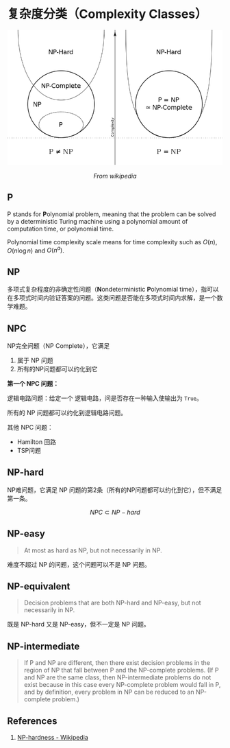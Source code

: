 # 复杂度分类（Complexity Classes）

 ![File:P np np-complete np-hard.svg](images/Comlexity-classes/800px-P_np_np-complete_np-hard.svg.png)

<center> <em>From wikipedia</em></center>

## P

P stands for **P**olynomial problem, meaning that the problem can be solved by a deterministic Turing machine using a polynomial amount of computation time, or polynomial time.

Polynomial time complexity scale means for time complexity such as
$O(n)$, $O(n\log{n})$ and $O(n^a)$.

## NP

多项式复杂程度的非确定性问题（**N**ondeterministic **P**olynomial time），指可以在多项式时间内验证答案的问题。这类问题是否能在多项式时间内求解，是一个数学难题。

## NPC

NP完全问题（NP Complete），它满足

1. 属于 NP 问题
2. 所有的NP问题都可以约化到它

**第一个 NPC 问题：**

逻辑电路问题：给定一个 逻辑电路，问是否存在一种输入使输出为 `True`。

所有的 NP 问题都可以约化到逻辑电路问题。

其他 NPC 问题：

- Hamilton 回路
- TSP问题

## NP-hard

NP难问题，它满足 NP 问题的第2条（所有的NP问题都可以约化到它），但不满足第一条。

$$
NPC \subset NP-hard
$$

## NP-easy

> At most as hard as NP, but not necessarily in NP.

难度不超过 NP 的问题，这个问题可以不是 NP 问题。

## NP-equivalent

> Decision problems that are both NP-hard and NP-easy, but not necessarily in NP.

既是 NP-hard 又是 NP-easy，但不一定是 NP 问题。

## NP-intermediate

>If P and NP are different, then there exist decision problems in the region of NP that fall between P and the NP-complete problems. (If P and NP are the same class, then NP-intermediate problems do not exist because in this case every NP-complete problem would fall in P, and by definition, every problem in NP can be reduced to an NP-complete problem.)

## References

1. [NP-hardness - Wikipedia](https://en.wikipedia.org/wiki/NP-hardness)
